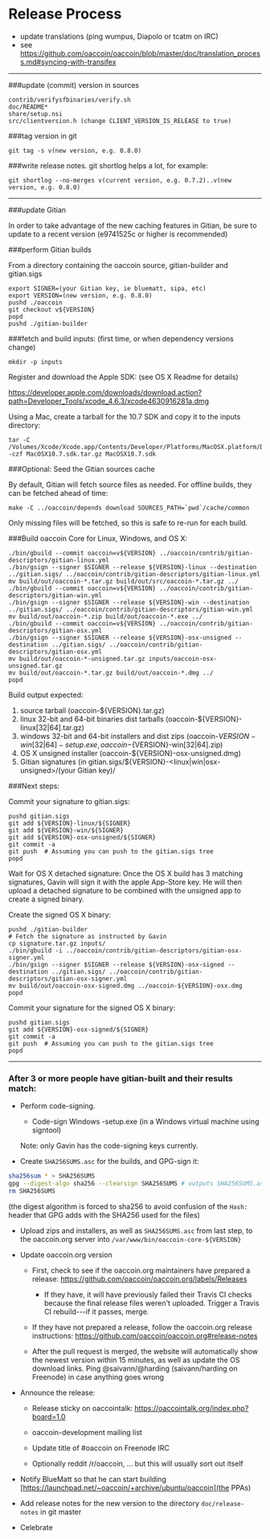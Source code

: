 Release Process
====================

* update translations (ping wumpus, Diapolo or tcatm on IRC)
* see https://github.com/oaccoin/oaccoin/blob/master/doc/translation_process.md#syncing-with-transifex

* * *

###update (commit) version in sources

	contrib/verifysfbinaries/verify.sh
	doc/README*
	share/setup.nsi
	src/clientversion.h (change CLIENT_VERSION_IS_RELEASE to true)

###tag version in git

	git tag -s v(new version, e.g. 0.8.0)

###write release notes. git shortlog helps a lot, for example:

	git shortlog --no-merges v(current version, e.g. 0.7.2)..v(new version, e.g. 0.8.0)

* * *

###update Gitian

 In order to take advantage of the new caching features in Gitian, be sure to update to a recent version (e9741525c or higher is recommended)

###perform Gitian builds

 From a directory containing the oaccoin source, gitian-builder and gitian.sigs
  
    export SIGNER=(your Gitian key, ie bluematt, sipa, etc)
	export VERSION=(new version, e.g. 0.8.0)
	pushd ./oaccoin
	git checkout v${VERSION}
	popd
	pushd ./gitian-builder

###fetch and build inputs: (first time, or when dependency versions change)

	mkdir -p inputs

 Register and download the Apple SDK: (see OS X Readme for details)

 https://developer.apple.com/downloads/download.action?path=Developer_Tools/xcode_4.6.3/xcode4630916281a.dmg

 Using a Mac, create a tarball for the 10.7 SDK and copy it to the inputs directory:

	tar -C /Volumes/Xcode/Xcode.app/Contents/Developer/Platforms/MacOSX.platform/Developer/SDKs/ -czf MacOSX10.7.sdk.tar.gz MacOSX10.7.sdk

###Optional: Seed the Gitian sources cache

  By default, Gitian will fetch source files as needed. For offline builds, they can be fetched ahead of time:

	make -C ../oaccoin/depends download SOURCES_PATH=`pwd`/cache/common

  Only missing files will be fetched, so this is safe to re-run for each build.

###Build oaccoin Core for Linux, Windows, and OS X:

	./bin/gbuild --commit oaccoin=v${VERSION} ../oaccoin/contrib/gitian-descriptors/gitian-linux.yml
	./bin/gsign --signer $SIGNER --release ${VERSION}-linux --destination ../gitian.sigs/ ../oaccoin/contrib/gitian-descriptors/gitian-linux.yml
	mv build/out/oaccoin-*.tar.gz build/out/src/oaccoin-*.tar.gz ../
	./bin/gbuild --commit oaccoin=v${VERSION} ../oaccoin/contrib/gitian-descriptors/gitian-win.yml
	./bin/gsign --signer $SIGNER --release ${VERSION}-win --destination ../gitian.sigs/ ../oaccoin/contrib/gitian-descriptors/gitian-win.yml
	mv build/out/oaccoin-*.zip build/out/oaccoin-*.exe ../
	./bin/gbuild --commit oaccoin=v${VERSION} ../oaccoin/contrib/gitian-descriptors/gitian-osx.yml
	./bin/gsign --signer $SIGNER --release ${VERSION}-osx-unsigned --destination ../gitian.sigs/ ../oaccoin/contrib/gitian-descriptors/gitian-osx.yml
	mv build/out/oaccoin-*-unsigned.tar.gz inputs/oaccoin-osx-unsigned.tar.gz
	mv build/out/oaccoin-*.tar.gz build/out/oaccoin-*.dmg ../
	popd
  Build output expected:

  1. source tarball (oaccoin-${VERSION}.tar.gz)
  2. linux 32-bit and 64-bit binaries dist tarballs (oaccoin-${VERSION}-linux[32|64].tar.gz)
  3. windows 32-bit and 64-bit installers and dist zips (oaccoin-${VERSION}-win[32|64]-setup.exe, oaccoin-${VERSION}-win[32|64].zip)
  4. OS X unsigned installer (oaccoin-${VERSION}-osx-unsigned.dmg)
  5. Gitian signatures (in gitian.sigs/${VERSION}-<linux|win|osx-unsigned>/(your Gitian key)/

###Next steps:

Commit your signature to gitian.sigs:

	pushd gitian.sigs
	git add ${VERSION}-linux/${SIGNER}
	git add ${VERSION}-win/${SIGNER}
	git add ${VERSION}-osx-unsigned/${SIGNER}
	git commit -a
	git push  # Assuming you can push to the gitian.sigs tree
	popd

  Wait for OS X detached signature:
	Once the OS X build has 3 matching signatures, Gavin will sign it with the apple App-Store key.
	He will then upload a detached signature to be combined with the unsigned app to create a signed binary.

  Create the signed OS X binary:

	pushd ./gitian-builder
	# Fetch the signature as instructed by Gavin
	cp signature.tar.gz inputs/
	./bin/gbuild -i ../oaccoin/contrib/gitian-descriptors/gitian-osx-signer.yml
	./bin/gsign --signer $SIGNER --release ${VERSION}-osx-signed --destination ../gitian.sigs/ ../oaccoin/contrib/gitian-descriptors/gitian-osx-signer.yml
	mv build/out/oaccoin-osx-signed.dmg ../oaccoin-${VERSION}-osx.dmg
	popd

Commit your signature for the signed OS X binary:

	pushd gitian.sigs
	git add ${VERSION}-osx-signed/${SIGNER}
	git commit -a
	git push  # Assuming you can push to the gitian.sigs tree
	popd

-------------------------------------------------------------------------

### After 3 or more people have gitian-built and their results match:

- Perform code-signing.

    - Code-sign Windows -setup.exe (in a Windows virtual machine using signtool)

  Note: only Gavin has the code-signing keys currently.

- Create `SHA256SUMS.asc` for the builds, and GPG-sign it:
```bash
sha256sum * > SHA256SUMS
gpg --digest-algo sha256 --clearsign SHA256SUMS # outputs SHA256SUMS.asc
rm SHA256SUMS
```
(the digest algorithm is forced to sha256 to avoid confusion of the `Hash:` header that GPG adds with the SHA256 used for the files)

- Upload zips and installers, as well as `SHA256SUMS.asc` from last step, to the oaccoin.org server
  into `/var/www/bin/oaccoin-core-${VERSION}`

- Update oaccoin.org version

  - First, check to see if the oaccoin.org maintainers have prepared a
    release: https://github.com/oaccoin/oaccoin.org/labels/Releases

      - If they have, it will have previously failed their Travis CI
        checks because the final release files weren't uploaded.
        Trigger a Travis CI rebuild---if it passes, merge.

  - If they have not prepared a release, follow the oaccoin.org release
    instructions: https://github.com/oaccoin/oaccoin.org#release-notes

  - After the pull request is merged, the website will automatically show the newest version within 15 minutes, as well
    as update the OS download links. Ping @saivann/@harding (saivann/harding on Freenode) in case anything goes wrong

- Announce the release:

  - Release sticky on oaccointalk: https://oaccointalk.org/index.php?board=1.0

  - oaccoin-development mailing list

  - Update title of #oaccoin on Freenode IRC

  - Optionally reddit /r/oaccoin, ... but this will usually sort out itself

- Notify BlueMatt so that he can start building [https://launchpad.net/~oaccoin/+archive/ubuntu/oaccoin](the PPAs)

- Add release notes for the new version to the directory `doc/release-notes` in git master

- Celebrate 

